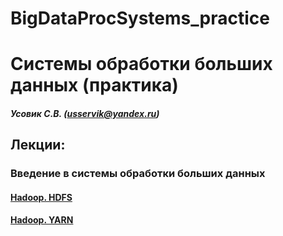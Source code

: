 # BigDataProcSystems_practice
Системы обработки больших данных (практика)
======================
##### Усовик С.В. (usservik@yandex.ru)
Лекции:
----
### Введение в системы обработки больших данных
#### [Hadoop. HDFS](hdfs/HDFS_practice.md) 
#### [Hadoop. YARN](YARN/yarn_practice)
